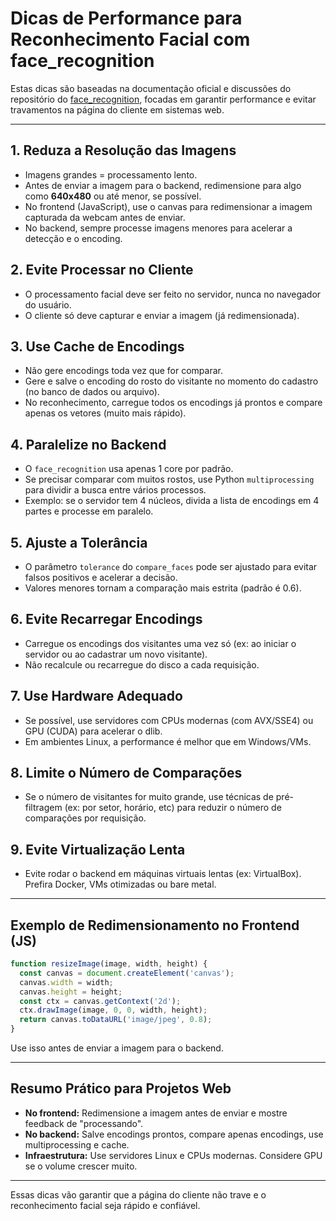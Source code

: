 # Dicas de Performance para Reconhecimento Facial com face_recognition

Estas dicas são baseadas na documentação oficial e discussões do repositório do [face_recognition](https://github.com/ageitgey/face_recognition), focadas em garantir performance e evitar travamentos na página do cliente em sistemas web.

---

## 1. Reduza a Resolução das Imagens
- Imagens grandes = processamento lento.
- Antes de enviar a imagem para o backend, redimensione para algo como **640x480** ou até menor, se possível.
- No frontend (JavaScript), use o canvas para redimensionar a imagem capturada da webcam antes de enviar.
- No backend, sempre processe imagens menores para acelerar a detecção e o encoding.

## 2. Evite Processar no Cliente
- O processamento facial deve ser feito no servidor, nunca no navegador do usuário.
- O cliente só deve capturar e enviar a imagem (já redimensionada).

## 3. Use Cache de Encodings
- Não gere encodings toda vez que for comparar.
- Gere e salve o encoding do rosto do visitante no momento do cadastro (no banco de dados ou arquivo).
- No reconhecimento, carregue todos os encodings já prontos e compare apenas os vetores (muito mais rápido).

## 4. Paralelize no Backend
- O `face_recognition` usa apenas 1 core por padrão.
- Se precisar comparar com muitos rostos, use Python `multiprocessing` para dividir a busca entre vários processos.
- Exemplo: se o servidor tem 4 núcleos, divida a lista de encodings em 4 partes e processe em paralelo.

## 5. Ajuste a Tolerância
- O parâmetro `tolerance` do `compare_faces` pode ser ajustado para evitar falsos positivos e acelerar a decisão.
- Valores menores tornam a comparação mais estrita (padrão é 0.6).

## 6. Evite Recarregar Encodings
- Carregue os encodings dos visitantes uma vez só (ex: ao iniciar o servidor ou ao cadastrar um novo visitante).
- Não recalcule ou recarregue do disco a cada requisição.

## 7. Use Hardware Adequado
- Se possível, use servidores com CPUs modernas (com AVX/SSE4) ou GPU (CUDA) para acelerar o dlib.
- Em ambientes Linux, a performance é melhor que em Windows/VMs.

## 8. Limite o Número de Comparações
- Se o número de visitantes for muito grande, use técnicas de pré-filtragem (ex: por setor, horário, etc) para reduzir o número de comparações por requisição.

## 9. Evite Virtualização Lenta
- Evite rodar o backend em máquinas virtuais lentas (ex: VirtualBox). Prefira Docker, VMs otimizadas ou bare metal.

---

## Exemplo de Redimensionamento no Frontend (JS)
```js
function resizeImage(image, width, height) {
  const canvas = document.createElement('canvas');
  canvas.width = width;
  canvas.height = height;
  const ctx = canvas.getContext('2d');
  ctx.drawImage(image, 0, 0, width, height);
  return canvas.toDataURL('image/jpeg', 0.8);
}
```
Use isso antes de enviar a imagem para o backend.

---

## Resumo Prático para Projetos Web
- **No frontend:** Redimensione a imagem antes de enviar e mostre feedback de "processando".
- **No backend:** Salve encodings prontos, compare apenas encodings, use multiprocessing e cache.
- **Infraestrutura:** Use servidores Linux e CPUs modernas. Considere GPU se o volume crescer muito.

---

Essas dicas vão garantir que a página do cliente não trave e o reconhecimento facial seja rápido e confiável. 